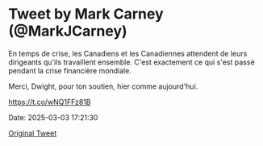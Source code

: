 # Tweet by Mark Carney (@MarkJCarney)

En temps de crise, les Canadiens et les Canadiennes attendent de leurs dirigeants qu'ils travaillent ensemble. C'est exactement ce qui s'est passé pendant la crise financière mondiale.

Merci, Dwight, pour ton soutien, hier comme aujourd'hui.

https://t.co/wNQ1FFz81B

Date: 2025-03-03 17:21:30

[Original Tweet](https://x.com/MarkJCarney/status/1896611904627601873)
